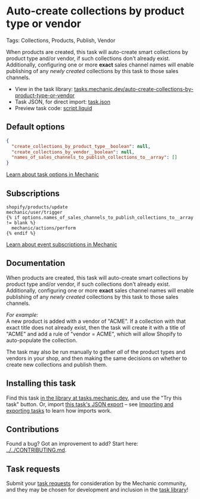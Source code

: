 # Auto-create collections by product type or vendor

Tags: Collections, Products, Publish, Vendor

When products are created, this task will auto-create smart collections by product type and/or vendor, if such collections don't already exist. Additionally, configuring one or more __exact__ sales channel names will enable publishing of any _newly created_ collections by this task to those sales channels.

* View in the task library: [tasks.mechanic.dev/auto-create-collections-by-product-type-or-vendor](https://tasks.mechanic.dev/auto-create-collections-by-product-type-or-vendor)
* Task JSON, for direct import: [task.json](../../tasks/auto-create-collections-by-product-type-or-vendor.json)
* Preview task code: [script.liquid](./script.liquid)

## Default options

```json
{
  "create_collections_by_product_type__boolean": null,
  "create_collections_by_vendor__boolean": null,
  "names_of_sales_channels_to_publish_collections_to__array": []
}
```

[Learn about task options in Mechanic](https://learn.mechanic.dev/core/tasks/options)

## Subscriptions

```liquid
shopify/products/update
mechanic/user/trigger
{% if options.names_of_sales_channels_to_publish_collections_to__array != blank %}
  mechanic/actions/perform
{% endif %}
```

[Learn about event subscriptions in Mechanic](https://learn.mechanic.dev/core/tasks/subscriptions)

## Documentation

When products are created, this task will auto-create smart collections by product type and/or vendor, if such collections don't already exist. Additionally, configuring one or more __exact__ sales channel names will enable publishing of any _newly created_ collections by this task to those sales channels.

_For example:_  
A new product is added with a vendor of "ACME". If a collection with that exact title does not already exist, then the task will create it with a title of "ACME" and add a rule of "vendor = ACME", which will allow Shopify to auto-populate the collection.

The task may also be run manually to gather _all_ of the product types and vendors in your shop, and then making the same decisions on whether to create new collections and publish them.

## Installing this task

Find this task [in the library at tasks.mechanic.dev](https://tasks.mechanic.dev/auto-create-collections-by-product-type-or-vendor), and use the "Try this task" button. Or, import [this task's JSON export](../../tasks/auto-create-collections-by-product-type-or-vendor.json) – see [Importing and exporting tasks](https://learn.mechanic.dev/core/tasks/import-and-export) to learn how imports work.

## Contributions

Found a bug? Got an improvement to add? Start here: [../../CONTRIBUTING.md](../../CONTRIBUTING.md).

## Task requests

Submit your [task requests](https://mechanic.canny.io/task-requests) for consideration by the Mechanic community, and they may be chosen for development and inclusion in the [task library](https://tasks.mechanic.dev/)!
